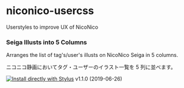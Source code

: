 # niconico-usercss
Userstyles to improve UX of NicoNico

### Seiga Illusts into 5 Columns
Arranges the list of tag's/user's illusts on NicoNico Seiga in 5 columns.

ニコニコ静画においてタグ・ユーザーのイラスト一覧を 5 列に並べます。

[![Install directly with Stylus](https://img.shields.io/badge/Install%20directly%20with-Stylus-00adad.svg)](https://raw.githubusercontent.com/neofuji/niconico-usercss/master/seiga-illusts-5-columns.user.css)
v1.1.0 (2019-06-26)
